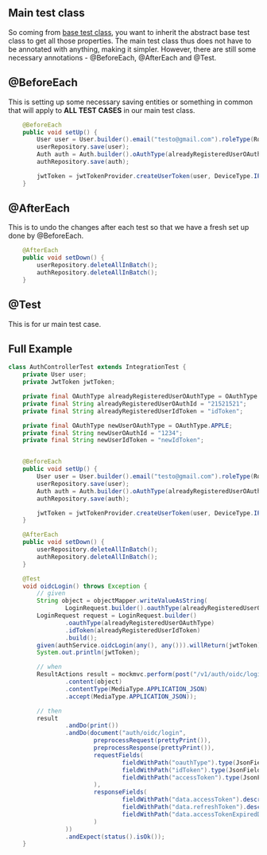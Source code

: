 ## Main test class
So coming from [base test class](https://github.com/brian6484/CSKnowledge/blob/main/Backend/Spring/Test/BaseTestClass.md), you want to inherit the abstract base test class to get all those properties.
The main test class thus does not have to be annotated with anything, making it simpler. However, there are still some necessary annotations - @BeforeEach, @AfterEach and @Test.

## @BeforeEach
This is setting up some necessary saving entities or something in common that will apply to **ALL TEST CASES** in our main test class.
```java
    @BeforeEach
    public void setUp() {
        User user = User.builder().email("testo@gmail.com").roleType(RoleType.USER).build();
        userRepository.save(user);
        Auth auth = Auth.builder().oAuthType(alreadyRegisteredUserOAuthType).oAuthId(alreadyRegisteredUserOAuthId).build();
        authRepository.save(auth);

        jwtToken = jwtTokenProvider.createUserToken(user, DeviceType.IPHONE);
    }
```

## @AfterEach
This is to undo the changes after each test so that we have a fresh set up done by @BeforeEach.
```java
    @AfterEach
    public void setDown() {
        userRepository.deleteAllInBatch();
        authRepository.deleteAllInBatch();
    }
```

## @Test
This is for ur main test case.

## Full Example
```java
class AuthControllerTest extends IntegrationTest {
    private User user;
    private JwtToken jwtToken;

    private final OAuthType alreadyRegisteredUserOAuthType = OAuthType.FACEBOOK;
    private final String alreadyRegisteredUserOAuthId = "21521521";
    private final String alreadyRegisteredUserIdToken = "idToken";

    private final OAuthType newUserOAuthType = OAuthType.APPLE;
    private final String newUserOAuthId = "1234";
    private final String newUserIdToken = "newIdToken";


    @BeforeEach
    public void setUp() {
        User user = User.builder().email("testo@gmail.com").roleType(RoleType.USER).build();
        userRepository.save(user);
        Auth auth = Auth.builder().oAuthType(alreadyRegisteredUserOAuthType).oAuthId(alreadyRegisteredUserOAuthId).build();
        authRepository.save(auth);

        jwtToken = jwtTokenProvider.createUserToken(user, DeviceType.IPHONE);
    }

    @AfterEach
    public void setDown() {
        userRepository.deleteAllInBatch();
        authRepository.deleteAllInBatch();
    }

    @Test
    void oidcLogin() throws Exception {
        // given
        String object = objectMapper.writeValueAsString(
                LoginRequest.builder().oauthType(alreadyRegisteredUserOAuthType).idToken(alreadyRegisteredUserIdToken).build());
        LoginRequest request = LoginRequest.builder()
                .oauthType(alreadyRegisteredUserOAuthType)
                .idToken(alreadyRegisteredUserIdToken)
                .build();
        given(authService.oidcLogin(any(), any())).willReturn(jwtToken);
        System.out.println(jwtToken);

        // when
        ResultActions result = mockmvc.perform(post("/v1/auth/oidc/login")
                .content(object)
                .contentType(MediaType.APPLICATION_JSON)
                .accept(MediaType.APPLICATION_JSON));

        // then
        result
                .andDo(print())
                .andDo(document("auth/oidc/login",
                        preprocessRequest(prettyPrint()),
                        preprocessResponse(prettyPrint()),
                        requestFields(
                                fieldWithPath("oauthType").type(JsonFieldType.STRING).description("OAuth Type (GOOGLE, FACEBOOK, APPLE)"),
                                fieldWithPath("idToken").type(JsonFieldType.STRING).description("Id Token"),
                                fieldWithPath("accessToken").type(JsonFieldType.STRING).optional().description("Access Token (GOOGLE, FACEBOOK)")
                        ),
                        responseFields(
                                fieldWithPath("data.accessToken").description("엑세스 토큰"),
                                fieldWithPath("data.refreshToken").description("리프레시 토큰"),
                                fieldWithPath("data.accessTokenExpiredDate").description("엑세스 토큰 만료시간")
                        )
                ))
                .andExpect(status().isOk());
    }
```

